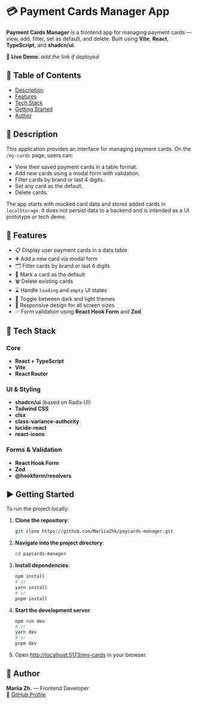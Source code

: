 # 💳 Payment Cards Manager App

**Payment Cards Manager** is a frontend app for managing payment cards — view, add, filter, set as default, and delete. Built using **Vite**, **React**, **TypeScript**, and **shadcn/ui**.

🔗 **Live Demo**: _add the link if deployed_

## 📑 Table of Contents

- [Description](#description)
- [Features](#features)
- [Tech Stack](#tech-stack)
- [Getting Started](#getting-started)
- [Author](#author)

## 📖 Description

This application provides an interface for managing payment cards. On the `/my-cards` page, users can:

- View their saved payment cards in a table format.
- Add new cards using a modal form with validation.
- Filter cards by brand or last 4 digits.
- Set any card as the default.
- Delete cards.

The app starts with mocked card data and stores added cards in `localStorage`. It does not persist data to a backend and is intended as a UI prototype or tech demo.

## 🚀 Features

- 📋 Display user payment cards in a data table
- ➕ Add a new card via modal form
- 🗂 Filter cards by brand or last 4 digits
- 🌟 Mark a card as the default
- 🗑️ Delete existing cards
- ⌛ Handle `loading` and `empty` UI states
- 🌙 Toggle between dark and light themes
- 📱 Responsive design for all screen sizes
- ✅ Form validation using **React Hook Form** and **Zod**

## 🧪 Tech Stack

### Core

- **React + TypeScript**
- **Vite**
- **React Router**

### UI & Styling

- **shadcn/ui** (based on Radix UI)
- **Tailwind CSS**
- **clsx**
- **class-variance-authority**
- **lucide-react**
- **react-icons**

### Forms & Validation

- **React Hook Form**
- **Zod**
- **@hookform/resolvers**

## ▶️ Getting Started

To run the project locally:

1. **Clone the repository**:

   ```bash
   git clone https://github.com/MariiaZhk/paycards-manager.git
   ```

2. **Navigate into the project directory**:

   ```bash
   cd paycards-manager
   ```

3. **Install dependencies**:

   ```bash
   npm install
   # or
   yarn install
   # or
   pnpm install
   ```

4. **Start the development server**:

   ```bash
   npm run dev
   # or
   yarn dev
   # or
   pnpm dev
   ```

5. Open [http://localhost:5173/my-cards](http://localhost:5173/my-cards) in your browser.

## 👤 Author

**Mariia Zh.** — Frontend Developer  
🔗 [GitHub Profile](https://github.com/MariiaZhk)
